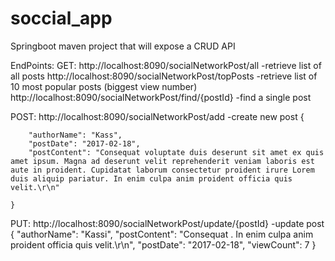# soccial_app
Springboot maven project that will expose a CRUD API

EndPoints:
GET:
http://localhost:8090/socialNetworkPost/all               -retrieve list of all posts
http://localhost:8090/socialNetworkPost/topPosts          -retrieve list of 10 most popular posts (biggest view number)
http://localhost:8090/socialNetworkPost/find/{postId}     -find a single post

POST:
http://localhost:8090/socialNetworkPost/add               -create new post
{
        
        "authorName": "Kass",
        "postDate": "2017-02-18",
        "postContent": "Consequat voluptate duis deserunt sit amet ex quis amet ipsum. Magna ad deserunt velit reprehenderit veniam laboris est aute in proident. Cupidatat laborum consectetur proident irure Lorem duis aliquip pariatur. In enim culpa anim proident officia quis velit.\r\n"
       
    }
PUT:
http://localhost:8090/socialNetworkPost/update/{postId}   -update post
{
        "authorName": "Kassi",
        "postContent": "Consequat . In enim culpa anim proident officia quis velit.\r\n",
        "postDate": "2017-02-18",
        "viewCount": 7
    }
